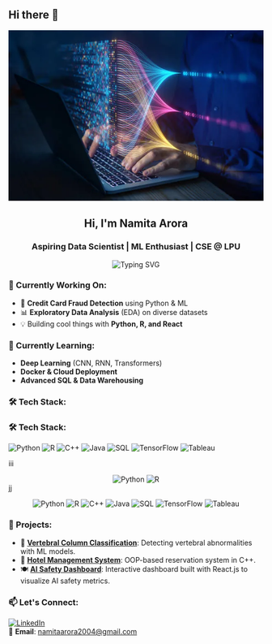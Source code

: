 ## Hi there 👋

<!-- Full-width Banner -->
<p align="center">
  <img src="https://raw.githubusercontent.com/Namita-010304/Namita-010304/main/my%20img.webp" height = "60%" width="100%" />
</p>

<!-- Intro Section -->
<h2 align="center">Hi, I'm Namita Arora</h2>
<h3 align="center">Aspiring Data Scientist | ML Enthusiast | CSE @ LPU</h3>
<p align="center">
  <img src="https://readme-typing-svg.demolab.com/?lines=Data+Science+Enthusiast;Machine+Learning+Explorer;CSE+Student+@+LPU&center=true&width=500&height=50" alt="Typing SVG" />
</p>

### 🔭 Currently Working On:
- 🚀 **Credit Card Fraud Detection** using Python & ML
- 📊 **Exploratory Data Analysis** (EDA) on diverse datasets
- 💡 Building cool things with **Python, R, and React**

### 🧠 Currently Learning:
- **Deep Learning** (CNN, RNN, Transformers)
- **Docker & Cloud Deployment**
- **Advanced SQL & Data Warehousing**

### 🛠️ Tech Stack:  

### 🛠️ Tech Stack:  
![Python](https://img.icons8.com/ios-filled/50/3776AB/python.png) ![R](https://img.icons8.com/ios-filled/50/276DC3/r.png) ![C++](https://img.icons8.com/ios-filled/50/00599C/c-plus-plus.png) ![Java](https://img.icons8.com/ios-filled/50/ED8B00/java.png) ![SQL](https://img.icons8.com/ios-filled/50/336791/sql.png) ![TensorFlow](https://img.icons8.com/ios-filled/50/FF6F00/tensorflow.png) ![Tableau](https://img.icons8.com/ios-filled/50/E97627/tableau.png)

iii 
<div align="center">
  <img src="https://img.icons8.com/ios-filled/50/3776AB/python.png" alt="Python" width="50"/>
  <img src="https://img.icons8.com/ios-filled/50/276DC3/r.png" alt="R" width="50"/>
  <!-- other icons -->
</div>
jj
<p align="center">
  <img src="https://img.icons8.com/ios-filled/50/3776AB/python.png" alt="Python" width="50"/>
  <img src="https://img.icons8.com/ios-filled/50/276DC3/r.png" alt="R" width="50"/>
  <img src="https://img.icons8.com/ios-filled/50/00599C/c-plus-plus.png" alt="C++" width="50"/>
  <img src="https://img.icons8.com/ios-filled/50/ED8B00/java.png" alt="Java" width="50"/>
  <img src="https://img.icons8.com/ios-filled/50/336791/sql.png" alt="SQL" width="50"/>
  <img src="https://img.icons8.com/ios-filled/50/FF6F00/tensorflow.png" alt="TensorFlow" width="50"/>
  <img src="https://img.icons8.com/ios-filled/50/E97627/tableau.png" alt="Tableau" width="50"/>
</p>

### 🚀 Projects:
- 🔐 **[Vertebral Column Classification](https://github.com/Namita-010304/classification-of-vertebral-column-)**: Detecting vertebral abnormalities with ML models.
- 🏨 **[Hotel Management System](https://github.com/Namita-010304/HotelManagementSystem)**: OOP-based reservation system in C++.
- 🍽️ **[AI Safety Dashboard](https://github.com/Namita-010304/aisafetydashboard)**: Interactive dashboard built with React.js to visualize AI safety metrics.

### 📫 Let's Connect:
[![LinkedIn](https://img.shields.io/badge/-LinkedIn-blue?style=flat&logo=Linkedin&logoColor=white)](https://www.linkedin.com/in/namita-arora-/)  
📧 **Email**: namitaarora2004@gmail.com
